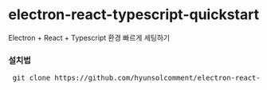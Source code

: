 # electron-react-typescript-quickstart
 Electron + React + Typescript 환경 빠르게 세팅하기

<h3>설치법</h3>
<pre>
 git clone https://github.com/hyunsolcomment/electron-react-typescript-quickstart
</pre>
